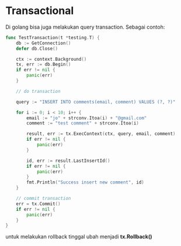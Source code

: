 # Transactional

Di golang  bisa juga melakukan query transaction. Sebagai contoh:
```go
func TestTransaction(t *testing.T) {
	db := GetConnection()
	defer db.Close()

	ctx := context.Background()
	tx, err := db.Begin()
	if err != nil {
		panic(err)
	}

	// do transaction

	query := "INSERT INTO comments(email, comment) VALUES (?, ?)"

	for i := 0; i < 10; i++ {
		email := "jo" + strconv.Itoa(i) + "@gmail.com"
		comment := "test comment" + strconv.Itoa(i)

		result, err := tx.ExecContext(ctx, query, email, comment)
		if err != nil {
			panic(err)
		}

		id, err := result.LastInsertId()
		if err != nil {
			panic(err)
		}
		fmt.Println("Success insert new comment", id)
	}

	// commit transaction
	err = tx.Commit()
	if err != nil {
		panic(err)
	}
}
```
untuk melakukan rollback tinggal ubah menjadi **tx.Rollback()**
